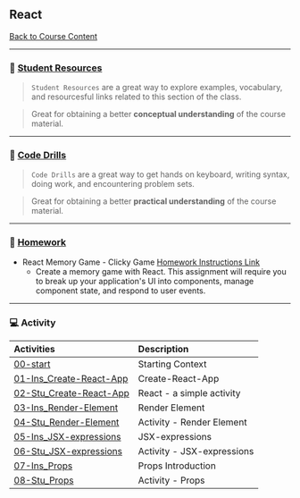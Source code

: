 ## React
[Back to Course Content](../../README.md)

-----
### :book: **[Student Resources](student-resources/README.md)**

> `Student Resources` are a great way to explore examples, vocabulary, and resourcesful links related to this section of the class.

> Great for obtaining a better **conceptual understanding** of the course material. 

------
### :dart: **[Code Drills](code-drills/README.md)**

> `Code Drills` are a great way to get hands on keyboard, writing syntax, doing work, and encountering problem sets. 

> Great for obtaining a better **practical understanding** of the course material. 

-----
### :pencil: **[Homework](homework/README.md)**

- React Memory Game - Clicky Game
[Homework Instructions Link](homework/README.md)
     * Create a memory game with React. This assignment will require you to break up your application's UI into components, manage component state, and respond to user events.

-----
### :computer: Activity

|  Activities |  Description |
|:--	|:--
|[00-start](activities/00-start)| Starting Context |
|[01-Ins_Create-React-App](activities/01-Ins_Create-React-App)| Create-React-App |
|[02-Stu_Create-React-App](activities/02-Stu_Create-React-App)| React - a simple activity |
|[03-Ins_Render-Element](activities/03-Ins_Render-Element)| Render Element |
|[04-Stu_Render-Element](activities/04-Stu_Render-Element)| Activity - Render Element|
|[05-Ins_JSX-expressions](activities/05-Ins_JSX-expressions)| JSX-expressions |
|[06-Stu_JSX-expressions](activities/06-Stu_JSX-expressions)| Activity - JSX-expressions|
|[07-Ins_Props](activities/07-Ins_Props)| Props Introduction |
|[08-Stu_Props](activities/08-Stu_Props)| Activity - Props |

